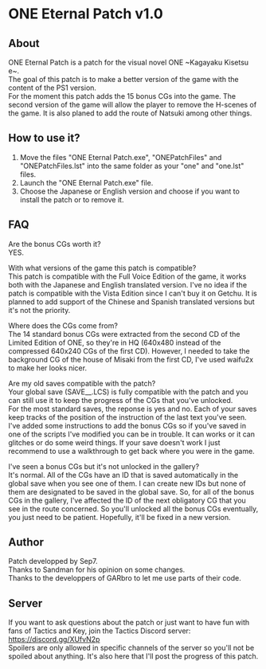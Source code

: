 ONE Eternal Patch v1.0
======

About
---------

ONE Eternal Patch is a patch for the visual novel ONE \~Kagayaku Kisetsu e\~.<br/>
The goal of this patch is to make a better version of the game with the content of the PS1 version.<br/>
For the moment this patch adds the 15 bonus CGs into the game. The second version of the game will allow the player to remove the H-scenes of the game. It is also planed to add the route of Natsuki among other things.

How to use it?
---------

1. Move the files "ONE Eternal Patch.exe", "ONEPatchFiles" and "ONEPatchFiles.lst" into the same folder as your "one" and "one.lst" files.<br/>
2. Launch the "ONE Eternal Patch.exe" file.<br/>
3. Choose the Japanese or English version and choose if you want to install the patch or to remove it.

FAQ
---------

Are the bonus CGs worth it?<br/>
YES.

With what versions of the game this patch is compatible?<br/>
This patch is compatible with the Full Voice Edition of the game, it works both with the Japanese and English translated version.
I've no idea if the patch is compatible with the Vista Edition since I can't buy it on Getchu.
It is planned to add support of the Chinese and Spanish translated versions but it's not the priority.

Where does the CGs come from?<br/>
The 14 standard bonus CGs were extracted from the second CD of the Limited Edition of ONE, so they're in HQ (640x480 instead of the compressed 640x240 CGs of the first CD). However, I needed to take the background CG of the house of Misaki from the first CD, I've used waifu2x to make her looks nicer.

Are my old saves compatible with the patch?<br/>
Your global save (SAVE__.LCS) is fully compatible with the patch and you can still use it to keep the progress of the CGs that you've unlocked.<br/>
For the most standard saves, the reponse is yes and no. Each of your saves keep tracks of the position of the instruction of the last text you've seen. I've added some instructions to add the bonus CGs so if you've saved in one of the scripts I've modified you can be in trouble. It can works or it can glitches or do some weird things. If your save doesn't work I just recommend to use a walkthrough to get back where you were in the game.

I've seen a bonus CGs but it's not unlocked in the gallery?<br/>
It's normal. All of the CGs have an ID that is saved automatically in the global save when you see one of them. I can create new IDs but none of them are designated to be saved in the global save. So, for all of the bonus CGs in the gallery, I've affected the ID of the next obligatory CG that you see in the route concerned. So you'll unlocked all the bonus CGs eventually, you just need to be patient. Hopefully, it'll be fixed in a new version.

Author
------
Patch developped by Sep7.<br/>
Thanks to Sandman for his opinion on some changes.<br/>
Thanks to the developpers of GARbro to let me use parts of their code.

Server
---------

If you want to ask questions about the patch or just want to have fun with fans of Tactics and Key, join the Tactics Discord server:
https://discord.gg/XUfvN2p <br/>
Spoilers are only allowed in specific channels of the server so you'll not be spoiled about anything. It's also here that I'll post the progress of this patch.
